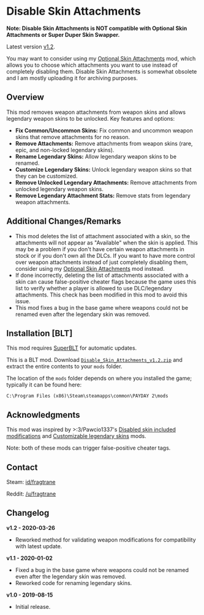 # Disable Skin Attachments

**Note: Disable Skin Attachments is NOT compatible with Optional Skin Attachments or Super Duper Skin Swapper.**

Latest version [v1.2](https://github.com/fragtrane/Payday-2-Mods/raw/master/Disable%20Skin%20Attachments/Disable_Skin_Attachments_v1.2.zip).

You may want to consider using my [Optional Skin Attachments](https://github.com/fragtrane/Payday-2-Mods/tree/master/Optional%20Skin%20Attachments) mod, which allows you to choose which attachments you want to use instead of completely disabling them. Disable Skin Attachments is somewhat obsolete and I am mostly uploading it for archiving purposes.

## Overview

This mod removes weapon attachments from weapon skins and allows legendary weapon skins to be unlocked. Key features and options:

- **Fix Common/Uncommon Skins:** Fix common and uncommon weapon skins that remove attachments for no reason.
- **Remove Attachments:** Remove attachments from weapon skins (rare, epic, and non-locked legendary skins).
- **Rename Legendary Skins:** Allow legendary weapon skins to be renamed.
- **Customize Legendary Skins:** Unlock legendary weapon skins so that they can be customized.
- **Remove Unlocked Legendary Attachments:** Remove attachments from unlocked legendary weapon skins.
- **Remove Legendary Attachment Stats:** Remove stats from legendary weapon attachments.

## Additional Changes/Remarks

- This mod deletes the list of attachment associated with a skin, so the attachments will not appear as "Available" when the skin is applied. This may be a problem if you don't have certain weapon attachments in stock or if you don't own all the DLCs. If you want to have more control over weapon attachments instead of just completely disabling them, consider using my [Optional Skin Attachments](https://github.com/fragtrane/Payday-2-Mods/tree/master/Optional%20Skin%20Attachments) mod instead.
- If done incorrectly, deleting the list of attachments associated with a skin can cause false-positive cheater flags because the game uses this list to verify whether a player is allowed to use DLC/legendary attachments. This check has been modified in this mod to avoid this issue.
- This mod fixes a bug in the base game where weapons could not be renamed even after the legendary skin was removed.

## Installation [BLT]

This mod requires [SuperBLT](https://superblt.znix.xyz) for automatic updates.

This is a BLT mod. Download [`Disable_Skin_Attachments_v1.2.zip`](https://github.com/fragtrane/Payday-2-Mods/raw/master/Disable%20Skin%20Attachments/Disable_Skin_Attachments_v1.2.zip) and extract the entire contents to your `mods` folder.

The location of the `mods` folder depends on where you installed the game; typically it can be found here:

```
C:\Program Files (x86)\Steam\steamapps\common\PAYDAY 2\mods
```

## Acknowledgments

This mod was inspired by >:3/Pawcio1337's [Disabled skin included modifications](https://modworkshop.net/mod/19603) and [Customizable legendary skins](https://modworkshop.net/mod/15082) mods.

Note: both of these mods can trigger false-positive cheater tags.

## Contact

Steam: [id/fragtrane](https://steamcommunity.com/id/fragtrane)

Reddit: [/u/fragtrane](https://www.reddit.com/user/fragtrane)

## Changelog

**v1.2 - 2020-03-26**

- Reworked method for validating weapon modifications for compatibility with latest update.

**v1.1 - 2020-01-02**

- Fixed a bug in the base game where weapons could not be renamed even after the legendary skin was removed.
- Reworked code for renaming legendary skins.

**v1.0 - 2019-08-15**

- Initial release.
